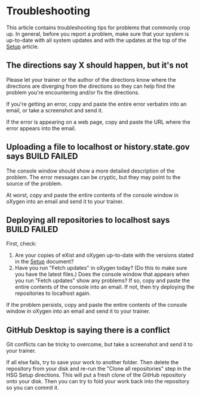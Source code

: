 # Troubleshooting

This article contains troubleshooting tips for problems that commonly crop up. In general, before you report a problem, make sure that your system is up-to-date with all system updates and with the updates at the top of the [Setup](setup) article.

## The directions say X should happen, but it's not

Please let your trainer or the author of the directions know where the directions are diverging from the directions so they can help find the problem you're encountering and/or fix the directions. 

If you're getting an error, copy and paste the entire error verbatim into an email, or take a screenshot and send it. 

If the error is appearing on a web page, copy and paste the URL where the error appears into the email.

## Uploading a file to localhost or history.state.gov says BUILD FAILED

The console window should show a more detailed description of the problem. The error messages can be cryptic, but they may point to the source of the problem.

At worst, copy and paste the entire contents of the console window in oXygen into an email and send it to your trainer.

## Deploying all repositories to localhost says BUILD FAILED

First, check:

1. Are your copies of eXist and oXygen up-to-date with the versions stated in the [Setup](setup) document?
1. Have you run "Fetch updates" in oXygen today? (Do this to make sure you have the latest files.) Does the console window that appears when you run "Fetch updates" show any problems? If so, copy and paste the entire contents of the console into an email. If not, then try deploying the repositories to localhost again.

If the problem persists, copy and paste the entire contents of the console window in oXygen into an email and send it to your trainer.

## GitHub Desktop is saying there is a conflict

Git conflicts can be tricky to overcome, but take a screenshot and send it to your trainer. 

If all else fails, try to save your work to another folder. Then delete the repository from your disk and re-run the "Clone all repositories" step in the HSG Setup directions. This will put a fresh clone of the GitHub repository onto your disk. Then you can try to fold your work back into the repository so you can commit it.